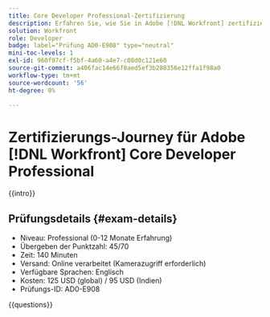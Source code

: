 ```yaml
---
title: Core Developer Professional-Zertifizierung
description: Erfahren Sie, wie Sie in Adobe [!DNL Workfront] zertifizierter Adobe Developer Professional werden.
solution: Workfront
role: Developer
badge: label="Prüfung AD0-E908" type="neutral"
mini-toc-levels: 1
exl-id: 960f97cf-f5bf-4a60-a4e7-c08d0c121e60
source-git-commit: a406fac14e66f8aed5ef3b288356e12ffa1f98a0
workflow-type: tm+mt
source-wordcount: '56'
ht-degree: 0%

---
```


# Zertifizierungs-Journey für Adobe [!DNL Workfront] Core Developer Professional

{{intro}}

## Prüfungsdetails {#exam-details}

* Niveau: Professional (0-12 Monate Erfahrung)
* Übergeben der Punktzahl: 45/70
* Zeit: 140 Minuten
* Versand: Online verarbeitet (Kamerazugriff erforderlich)
* Verfügbare Sprachen: Englisch
* Kosten: 125 USD (global) / 95 USD (Indien)
* Prüfungs-ID: AD0-E908

{{questions}}
